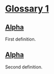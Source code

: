 # [Glossary 1](#glossary-1)

## [Alpha](#alpha)

First definition.

## [Alpha](#alpha-1)

Second definition.
